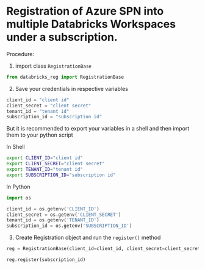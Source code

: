 # Registration of Azure SPN into multiple Databricks Workspaces under a subscription.

Procedure:
1. import class `RegistrationBase`

```python
from databricks_reg import RegistrationBase
```
2. Save your credentials in respective variables

```python
client_id = "client id"
client_secret = "client secret"
tenant_id = "tenant id"
subscription_id = "subscription id"
```
But it is recommended to export your variables in a shell and then import them to your python script 

In Shell
```bash
export CLIENT_ID="client id"
export CLIENT_SECRET="client secret"
export TENANT_ID="tenant id"
export SUBSCRIPTION_ID="subscription id"
```

In Python
```python
import os

client_id = os.getenv('CLIENT_ID')
client_secret = os.getenv('CLIENT_SECRET')
tenant_id = os.getenv('TENANT_ID')
subscription_id = os.getenv('SUBSCRIPTION_ID')
```
3. Create Registration object and run the `register()` method

```python
reg = RegistrationBase(client_id=client_id, client_secret=client_secret, tenant_id=tenant_id)

reg.register(subscription_id)
```